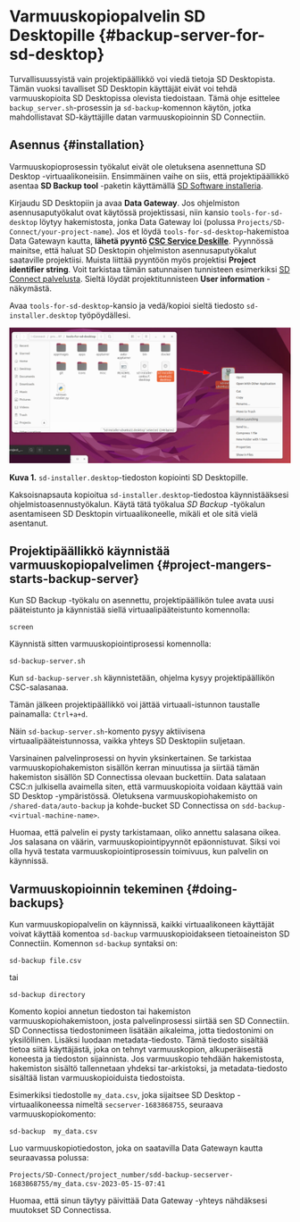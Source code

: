 # Varmuuskopiopalvelin SD Desktopille {#backup-server-for-sd-desktop}

Turvallisuussyistä vain projektipäällikkö voi viedä tietoja SD Desktopista. Tämän vuoksi tavalliset SD Desktopin käyttäjät eivät voi tehdä varmuuskopioita SD Desktopissa olevista tiedoistaan. Tämä ohje esittelee `backup_server.sh`-prosessin ja `sd-backup`-komennon käytön, jotka mahdollistavat SD-käyttäjille datan varmuuskopioinnin SD Connectiin.

## Asennus {#installation}

Varmuuskopioprosessin työkalut eivät ole oletuksena asennettuna SD Desktop -virtuaalikoneisiin. Ensimmäinen vaihe on siis, että projektipäällikkö asentaa **SD Backup tool** -paketin käyttämällä [SD Software installeria](../../sensitive-data/sd-desktop-software.md#customisation-via-sd-software-installer).

Kirjaudu SD Desktopiin ja avaa **Data Gateway**. Jos ohjelmiston asennusaputyökalut ovat käytössä projektissasi, niin kansio `tools-for-sd-desktop` löytyy hakemistosta, jonka Data Gateway loi (polussa `Projects/SD-Connect/your-project-name`). Jos et löydä `tools-for-sd-desktop`-hakemistoa Data Gatewayn kautta, **lähetä pyyntö [CSC Service Deskille](../../../support/contact.md)**. Pyynnössä mainitse, että haluat SD Desktopin ohjelmiston asennusaputyökalut saataville projektiisi. Muista liittää pyyntöön myös projektisi **Project identifier string**.
Voit tarkistaa tämän satunnaisen tunnisteen esimerkiksi [SD Connect palvelusta](https://sd-connect.csc.fi). Sieltä löydät projektitunnisteen **User information** -näkymästä.

Avaa `tools-for-sd-desktop`-kansio ja vedä/kopioi sieltä tiedosto `sd-installer.desktop` työpöydällesi.

[![Installing-sd-installer](../images/desktop/sd-installer1.png)](../images/desktop/sd-installer1.png)

**Kuva 1.** `sd-installer.desktop`-tiedoston kopiointi SD Desktopille.
 
Kaksoisnapsauta kopioitua `sd-installer.desktop`-tiedostoa käynnistääksesi ohjelmistoasennustyökalun. Käytä tätä työkalua _SD Backup_ -työkalun asentamiseen SD Desktopin virtuaalikoneelle, mikäli et ole sitä vielä asentanut.

## Projektipäällikkö käynnistää varmuuskopiopalvelimen {#project-mangers-starts-backup-server}

Kun SD Backup -työkalu on asennettu, projektipäällikön tulee avata uusi pääteistunto ja käynnistää siellä virtuaalipääteistunto komennolla:

```text
screen
```

Käynnistä sitten varmuuskopiointiprosessi komennolla:

```text
sd-backup-server.sh
```

Kun `sd-backup-server.sh` käynnistetään, ohjelma kysyy projektipäällikön CSC-salasanaa.

Tämän jälkeen projektipäällikkö voi jättää virtuaali-istunnon taustalle painamalla:
`Ctrl+a+d`.

Näin `sd-backup-server.sh`-komento pysyy aktiivisena virtuaalipääteistunnossa, vaikka yhteys SD Desktopiin suljetaan.

Varsinainen palvelinprosessi on hyvin yksinkertainen. Se tarkistaa varmuuskopiohakemiston sisällön kerran minuutissa ja siirtää tämän hakemiston sisällön SD Connectissa olevaan buckettiin. Data salataan CSC:n julkisella avaimella siten, että varmuuskopioita voidaan käyttää vain SD Desktop -ympäristössä.
Oletuksena varmuuskopiohakemisto on `/shared-data/auto-backup` ja kohde-bucket SD Connectissa on `sdd-backup-<virtual-machine-name>`.

Huomaa, että palvelin ei pysty tarkistamaan, oliko annettu salasana oikea. Jos salasana on väärin, varmuuskopiointipyynnöt epäonnistuvat.
Siksi voi olla hyvä testata varmuuskopiointiprosessin toimivuus, kun palvelin on käynnissä.

## Varmuuskopioinnin tekeminen {#doing-backups}

Kun varmuuskopiopalvelin on käynnissä, kaikki virtuaalikoneen käyttäjät voivat käyttää komentoa `sd-backup` varmuuskopioidakseen tietoaineiston SD Connectiin.
Komennon `sd-backup` syntaksi on:

```text
sd-backup file.csv
```

tai

```text
sd-backup directory
```

Komento kopioi annetun tiedoston tai hakemiston varmuuskopiohakemistoon, josta palvelinprosessi siirtää sen SD Connectiin.
SD Connectissa tiedostonimeen lisätään aikaleima, jotta tiedostonimi on yksilöllinen. Lisäksi luodaan metadata-tiedosto.
Tämä tiedosto sisältää tietoa siitä käyttäjästä, joka on tehnyt varmuuskopion, alkuperäisestä koneesta ja tiedoston sijainnista. Jos varmuuskopio tehdään hakemistosta, hakemiston sisältö tallennetaan yhdeksi tar-arkistoksi, ja metadata-tiedosto sisältää listan varmuuskopioiduista tiedostoista.
 
Esimerkiksi tiedostolle `my_data.csv`, joka sijaitsee SD Desktop -virtuaalikoneessa nimeltä `secserver-1683868755`, seuraava varmuuskopiokomento:

```text
sd-backup  my_data.csv
```

Luo varmuuskopiotiedoston, joka on saatavilla Data Gatewayn kautta seuraavassa polussa:

```text
Projects/SD-Connect/project_number/sdd-backup-secserver-1683868755/my_data.csv-2023-05-15-07:41
```

Huomaa, että sinun täytyy päivittää Data Gateway -yhteys nähdäksesi muutokset SD Connectissa.